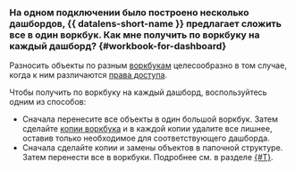 ### На одном подключении было построено несколько дашбордов, {{ datalens-short-name }} предлагает сложить все в один воркбук. Как мне получить по воркбуку на каждый дашборд? {#workbook-for-dashboard}

Разносить объекты по разным [воркбукам](../../datalens/workbooks-collections/index.md) целесообразно в том случае, когда к ним различаются [права доступа](../../datalens/workbooks-collections/security.md).

Чтобы получить по воркбуку на каждый дашборд, воспользуйтесь одним из способов:

* Сначала перенесите все объекты в один большой воркбук. Затем сделайте [копии воркбука](../../datalens/workbooks-collections/migrations.md#copy-workbook) и в каждой копии удалите все лишнее, оставив только необходимое для соответствующего дашборда.
* Сначала сделайте копии и замены объектов в папочной структуре. Затем перенести все в воркбуки. Подробнее см. в разделе [{#T}](../../datalens/workbooks-collections/migrations.md#partial-migration).
